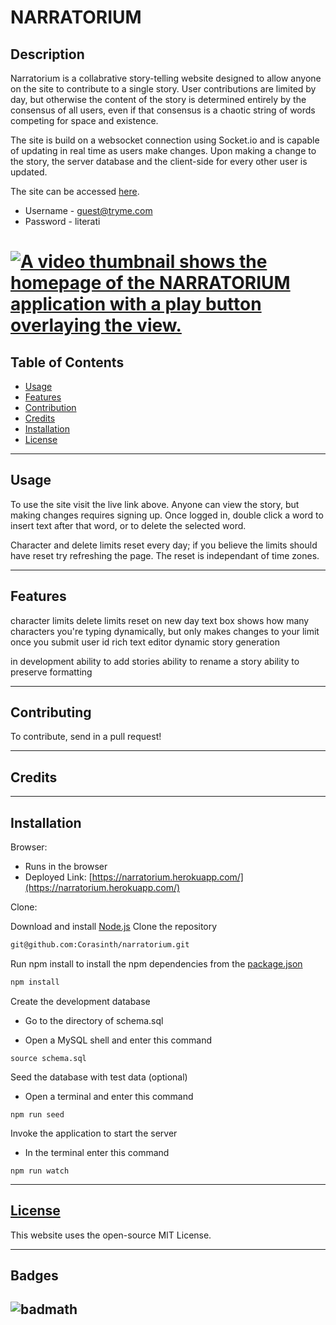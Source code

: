 # NARRATORIUM 

## Description 
Narratorium is a collabrative story-telling website designed to allow anyone on the site to contribute to a single story. User contributions are limited by day, but otherwise the content of the story is determined entirely by the consensus of all users, even if that consensus is a chaotic string of words competing for space and existence. 

The site is build on a websocket connection using Socket.io and is capable of updating in real time as users make changes. Upon making a change to the story, the server database and the client-side for every other user is updated.

The site can be accessed [here](https://narratorium.herokuapp.com/).
* Username - guest@tryme.com
* Password - literati

# 
# [![A video thumbnail shows the homepage of the NARRATORIUM application with a play button overlaying the view.](./public/images/demo_video.png)](https://user-images.githubusercontent.com/102924713/183820514-704c1e23-6693-48f4-ab18-77de0a7ed6d3.mp4)

## Table of Contents

* [Usage](#usage)
* [Features](#features)
* [Contribution](#contributing)
* [Credits](#credits)
* [Installation](#installation)
* [License](#license)
***
## Usage 

To use the site visit the live link above. Anyone can view the story, but making changes requires signing up. Once logged in, double click a word to insert text after that word, or to delete the selected word. 

Character and delete limits reset every day; if you believe the limits should have reset try refreshing the page. The reset is independant of time zones.

***
## Features

character limits
delete limits
reset on new day
text box shows how many characters you're typing dynamically, but only makes changes to your limit once you submit
user id
rich text editor
dynamic story generation

in development
ability to add stories
ability to rename a story
ability to preserve formatting 
***
## Contributing

To contribute, send in a pull request! 
***
## Credits
***
## Installation
Browser:
* Runs in the browser
* Deployed Link: [https://narratorium.herokuapp.com/](https://narratorium.herokuapp.com/)

Clone:

Download and install [Node.js](https://nodejs.org/en/download/)
Clone the repository
```bash
git@github.com:Corasinth/narratorium.git
```
Run npm install to install the npm dependencies from the [package.json](./package.json)
```bash
npm install
```
Create the development database
* Go to the directory of schema.sql

* Open a MySQL shell and enter this command
```
source schema.sql
```
Seed the database with test data (optional)

* Open a terminal and enter this command 
```
npm run seed
```
Invoke the application to start the server
* In the terminal enter this command
```
npm run watch
```
***
## [License](./LICENSE)
This website uses the open-source MIT License.
***
## Badges
![badmath](https://img.shields.io/github/languages/top/nielsenjared/badmath)
--- 
